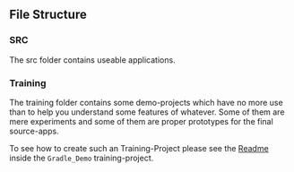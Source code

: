 ## File Structure
### SRC
The src folder contains useable applications.
### Training
The training folder contains some demo-projects which have
no more use than to help you understand some features of
whatever. Some of them are mere experiments and some of
them are proper prototypes for the final source-apps.

To see how to create such an Training-Project please see
the [Readme](training/Gradle_Demo/README.md) inside the
`Gradle_Demo` training-project.